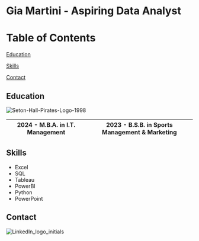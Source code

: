 # Gia Martini - Aspiring Data Analyst

# Table of Contents
[Education](#education)

[Skills](#skills)

[Contact](#contact)

## Education
![Seton-Hall-Pirates-Logo-1998](https://github.com/user-attachments/assets/e67157e0-db27-414b-bef1-9c515638d045)

| 2024 - M.B.A. in I.T. Management| 2023 - B.S.B. in Sports Management & Marketing|
| ------------- |:-------------:|

## Skills
+ Excel
+ SQL
+ Tableau
+ PowerBI
+ Python
+ PowerPoint

## Contact
![LinkedIn_logo_initials](https://github.com/user-attachments/assets/634089b2-286c-43f1-9fa1-81d9eec2fb13)
